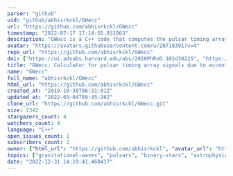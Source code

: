 ```yaml
---
parser: "github"
uid: "github/abhisrkckl/GWecc"
url: "https://github.com/abhisrkckl/GWecc"
timestamp: "2022-07-17 17:14:55.031963"
description: "GWecc is a C++ code that computes the pulsar timing array (PTA) signals induced by eccentric supermassive binaries."
avatar: "https://avatars.githubusercontent.com/u/20718391?v=4"
repo_url: "https://github.com/abhisrkckl/GWecc"
doi: ["https://ui.adsabs.harvard.edu/abs/2020PhRvD.101d3022S", "https://ui.adsabs.harvard.edu/abs/2020ascl.soft02013S/abstract"]
title: "GWecc: Calculator for pulsar timing array signals due to eccentric supermassive binaries"
name: "GWecc"
full_name: "abhisrkckl/GWecc"
html_url: "https://github.com/abhisrkckl/GWecc"
created_at: "2019-10-30T06:31:01Z"
updated_at: "2022-03-04T09:45:26Z"
clone_url: "https://github.com/abhisrkckl/GWecc.git"
size: 2342
stargazers_count: 4
watchers_count: 4
language: "C++"
open_issues_count: 1
subscribers_count: 2
owner: {"html_url": "https://github.com/abhisrkckl", "avatar_url": "https://avatars.githubusercontent.com/u/20718391?v=4", "login": "abhisrkckl", "type": "User"}
topics: ["gravitational-waves", "pulsars", "binary-stars", "astrophysics"]
date: "2022-12-31 14:19:41.460417"
---
```


